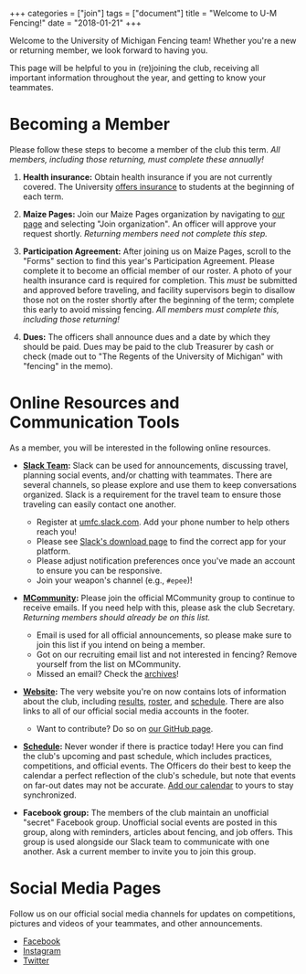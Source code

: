 +++
categories = ["join"]
tags = ["document"]
title = "Welcome to U-M Fencing!"
date = "2018-01-21"
+++

Welcome to the University of Michigan Fencing team!
Whether you're a new or returning member, we look forward to having you.

This page will be helpful to you in (re)joining the club, receiving all important information throughout the year, and getting to know your teammates.

# Becoming a Member
Please follow these steps to become a member of the club this term. *All members, including those returning, must complete these annually!*

1. **Health insurance:** Obtain health insurance if you are not currently covered.
The University [offers insurance](https://www.uhs.umich.edu/dship) to students at the beginning of each term.

1. **Maize Pages:** Join our Maize Pages organization by navigating to [our page][Maize Page] and selecting "Join organization".
An officer will approve your request shortly.
*Returning members need not complete this step.*

1. **Participation Agreement:** After joining us on Maize Pages, scroll to the "Forms" section to find this year's Participation Agreement.
Please complete it to become an official member of our roster.
A photo of your health insurance card is required for completion.
This _must_ be submitted and approved before traveling, and facility supervisors begin to disallow those not on the roster shortly after the beginning of the term; complete this early to avoid missing fencing.
*All members must complete this, including those returning!*

1. **Dues:** The officers shall announce dues and a date by which they should be paid.
Dues may be paid to the club Treasurer by cash or check (made out to "The Regents of the University of Michigan" with "fencing" in the memo).

# Online Resources and Communication Tools
As a member, you will be interested in the following online resources.

- **[Slack Team][slack]:** Slack can be used for announcements, discussing travel, planning social events, and/or chatting with teammates.
There are several channels, so please explore and use them to keep conversations organized.
Slack is a requirement for the travel team to ensure those traveling can easily contact one another.
    - Register at [umfc.slack.com][slack]. Add your phone number to help others reach you!
    - Please see [Slack's download page](https://slack.com/downloads/) to find the correct app for your platform.
    - Please adjust notification preferences once you've made an account to ensure you can be responsive.
    - Join your weapon's channel (e.g., `#epee`)!

- **[MCommunity][]:** Please join the official MCommunity group to continue to receive emails.
If you need help with this, please ask the club Secretary.
_Returning members should already be on this list._
    - Email is used for all official announcements, so please make sure to join this list if you intend on being a member.
    - Got on our recruiting email list and not interested in fencing? Remove yourself from the list on MCommunity.
    - Missed an email? Check the [archives](../email-archive/)!

- **[Website](../):** The very website you're on now contains lots of information about the club, including [results](../results), [roster](../roster), and [schedule][]. There are also links to all of our official social media accounts in the footer.
    - Want to contribute? Do so on [our GitHub page][github].

- **[Schedule][schedule]:** Never wonder if there is practice today!
Here you can find the club's upcoming and past schedule, which includes practices, competitions, and official events.
The Officers do their best to keep the calendar a perfect reflection of the club's schedule, but note that events on far-out dates may not be accurate.
[Add our calendar](../add_calendar) to yours to stay synchronized.

- **Facebook group:** The members of the club maintain an unofficial "secret" Facebook group.
Unofficial social events are posted in this group, along with reminders, articles about fencing, and job offers.
This group is used alongside our Slack team to communicate with one another.
Ask a current member to invite you to join this group.

# Social Media Pages
Follow us on our official social media channels for updates on competitions, pictures and videos of your teammates, and other announcements.

- [Facebook][]
- [Instagram][]
- [Twitter][]


[Maize Page]: https://maizepages.umich.edu/organization/fencing
[slack]: https://umfc.slack,com
[MCommunity]: https://mcommunity.umich.edu/#group:University%20of%20Michigan%20Fencing%20Club%20Members
[github]: https://github.com/UM-Fencing
[schedule]: ../schedule
[Facebook]: https://facebook.com/umichfencing
[Instagram]: https://instagram.com/umichfencing
[Twitter]: https://twitter.com/um_fencing
